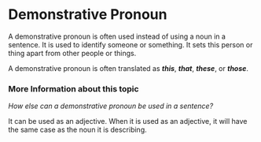 # Demonstrative Pronoun  
A demonstrative pronoun is often used instead of using a noun in a sentence. It is used to identify someone or something. It sets this person or thing apart from other people or things. 

A demonstrative pronoun is often translated as **_this_**, **_that_**, **_these_**, or **_those_**.

### More Information about this topic
*How else can a demonstrative pronoun be used in a sentence?*

It can be used as an adjective. When it is used as an adjective, it will have the same case as the noun it is describing. 




